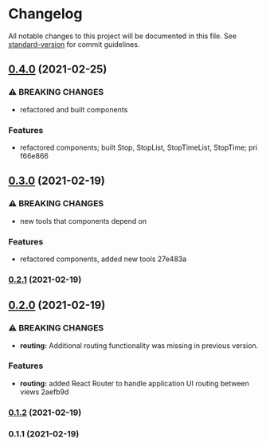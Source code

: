 # Changelog

All notable changes to this project will be documented in this file. See [standard-version](https://github.com/conventional-changelog/standard-version) for commit guidelines.

## [0.4.0](///compare/v0.3.0...v0.4.0) (2021-02-25)


### ⚠ BREAKING CHANGES

* refactored and built components

### Features

* refactored components; built Stop, StopList, StopTimeList, StopTime; pri f66e866

## [0.3.0](///compare/v0.2.1...v0.3.0) (2021-02-19)


### ⚠ BREAKING CHANGES

* new tools that components depend on

### Features

* refactored components, added new tools 27e483a

### [0.2.1](///compare/v0.2.0...v0.2.1) (2021-02-19)

## [0.2.0](///compare/v0.1.2...v0.2.0) (2021-02-19)


### ⚠ BREAKING CHANGES

* **routing:** Additional routing functionality was missing in previous version.

### Features

* **routing:** added React Router to handle application UI routing between views 2aefb9d

### [0.1.2](///compare/v0.1.1...v0.1.2) (2021-02-19)

### 0.1.1 (2021-02-19)
